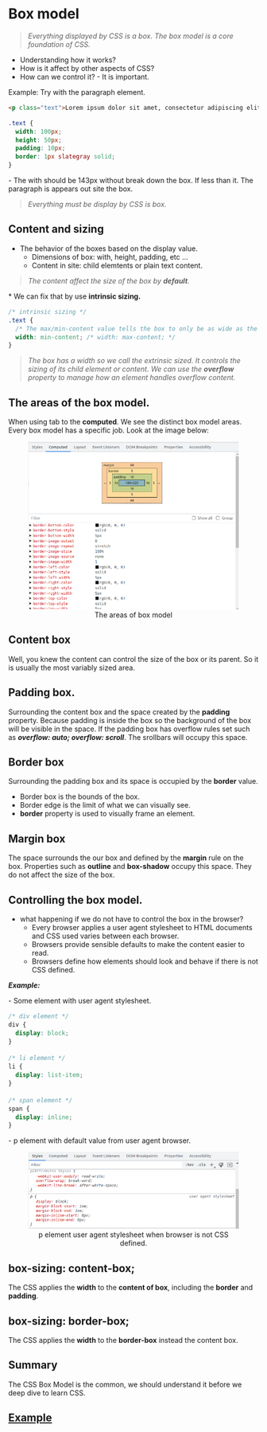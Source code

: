 # Box model

> *Everything displayed by CSS is a box.*
> *The box model is a core foundation of CSS.*
- Understanding how it works?
- How is it affect by other aspects of CSS?
- How can we control it?
\- It is important.

Example:
Try with the paragraph element.
```html
<p class="text">Lorem ipsum dolor sit amet, consectetur adipiscing elit.</p>
```

```css
.text {
  width: 100px;
  height: 50px;
  padding: 10px;
  border: 1px slategray solid;
}
```

\- The with should be 143px without break down the box. If less than it. The paragraph is appears out site the box.

> *Everything must be display by CSS is box.*

## Content and sizing

- The behavior of the boxes based on the display value.
  - Dimensions of box: with, height, padding, etc ...
  - Content in site:  child elemtents or plain text content.

> *The content affect the size of the box by **default**.*

<span class="note">*</span> We can fix that by use **intrinsic sizing.**

```css
/* intrinsic sizing */
.text {
  /* The max/min-content value tells the box to only be as wide as the intrinsic minimum or maximum width of its content. */
  width: min-content; /* width: max-content; */
}
```

> *The box has a width so we call the extrinsic sized. It controls the sizing of its child element or content.*
> *We can use the **overflow** property to manage how an element handles overflow content.*

## The areas of the box model.

When using tab to the **computed**. We see the distinct box model areas. Every box model has a specific job. Look at the image below:
<figure align="center">
  <img src="./assets/the%20areas%20of%20the%20box%20model.png" alt="The areas of box model" />
  <figcaption>The areas of box model</figcaption>
</figure>

## Content box
Well, you knew the content can control the size of the box or its parent. So it is usually the most variably sized area.

## Padding box.
Surrounding the content box and the space created by the **padding** property. Because padding is inside the box so the background of the box will be visible in the space.
If the padding box has overflow rules set such as ***overflow: auto; overflow: scroll***. The srollbars will occupy this space.

## Border box
Surrounding the padding box and its space is occupied by the **border** value.
- Border box is the bounds of the box.
- Border edge is the limit of what we can visually see.
- **border** property is used to visually frame an element.

## Margin box
The space surrounds the our box and defined by the **margin** rule on the box.
Properties such as **outline** and **box-shadow** occupy this space.
They do not affect the size of the box.

## Controlling the box model.
- what happening if we do not have to control the box in the browser?
  - Every browser applies a user agent stylesheet to HTML documents and CSS used varies between each browser.
  - Browsers provide sensible defaults to make the content easier to read.
  - Browsers define how elements should look and behave if there is not CSS defined.

***Example:***

\- Some element with user agent stylesheet.

```css
/* div element */
div {
  display: block;
}

/* li element */
li {
  display: list-item;
}

/* span element */
span {
  display: inline;
}
```

\- p element with default value from user agent browser.

<figure align="center">
  <img src="./assets/user%20agent%20default%20value%20when%20browser%20is%20no%20CSS%20define.png" alt="p element user agent stylesheet when browser is not CSS defined." />
  <figcaption>p element user agent stylesheet when browser is not CSS defined.</figcaption>
</figure>


## box-sizing: content-box;
The CSS applies the **width** to the **content of box**, including the **border** and **padding**.

## box-sizing: border-box;
The CSS applies the **width** to the **border-box** instead the content box.

## Summary
The CSS Box Model is the common, we should understand it before we deep dive to learn CSS.

## [Example](https://codepen.io/emhat098/pen/abGrBGa)
